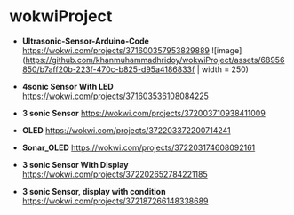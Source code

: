 # wokwiProject

- **Ultrasonic-Sensor-Arduino-Code** https://wokwi.com/projects/371600357953829889
  ![image](https://github.com/khanmuhammadhridoy/wokwiProject/assets/68956850/b7aff20b-223f-470c-b825-d95a4186833f | width = 250)

- **4sonic Sensor With LED** https://wokwi.com/projects/371603536108084225
- **3 sonic Sensor** https://wokwi.com/projects/372003710938411009
- **OLED** https://wokwi.com/projects/372203372200714241
- **Sonar_OLED** https://wokwi.com/projects/372203174608092161
- **3 sonic Sensor With Display** https://wokwi.com/projects/372202652784221185
- **3 sonic Sensor, display with condition** https://wokwi.com/projects/372187266148338689

